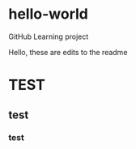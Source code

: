 # hello-world
GitHub Learning project

Hello, these are edits to the readme

# TEST

## test

### test


